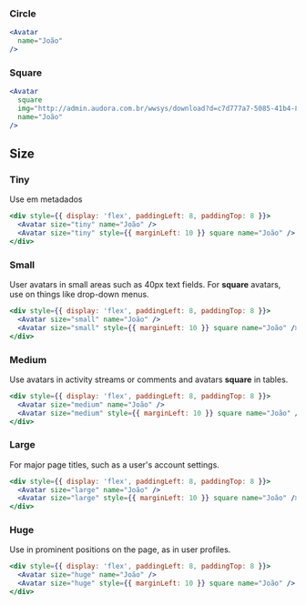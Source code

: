 ### Circle

```jsx
<Avatar
  name="João"
/>
```

### Square

```jsx
<Avatar
  square
  img="http://admin.audora.com.br/wwsys/download?d=c7d777a7-5085-41b4-84d4-0dae7e5b1c66"
  name="João"
/>
```

## Size
### Tiny
Use em metadados

```jsx
<div style={{ display: 'flex', paddingLeft: 8, paddingTop: 8 }}>
  <Avatar size="tiny" name="João" />
  <Avatar size="tiny" style={{ marginLeft: 10 }} square name="João" />
</div>
```

### Small
User avatars in small areas such as 40px text fields. For **square** avatars, use on things like drop-down menus.

```jsx
<div style={{ display: 'flex', paddingLeft: 8, paddingTop: 8 }}>
  <Avatar size="small" name="João" />
  <Avatar size="small" style={{ marginLeft: 10 }} square name="João" />
</div>
```

### Medium
Use avatars in activity streams or comments and avatars **square** in tables.
```jsx
<div style={{ display: 'flex', paddingLeft: 8, paddingTop: 8 }}>
  <Avatar size="medium" name="João" />
  <Avatar size="medium" style={{ marginLeft: 10 }} square name="João" />
</div>
```

### Large
For major page titles, such as a user's account settings.
```jsx
<div style={{ display: 'flex', paddingLeft: 8, paddingTop: 8 }}>
  <Avatar size="large" name="João" />
  <Avatar size="large" style={{ marginLeft: 10 }} square name="João" />
</div>
```

### Huge
Use in prominent positions on the page, as in user profiles.
```jsx
<div style={{ display: 'flex', paddingLeft: 8, paddingTop: 8 }}>
  <Avatar size="huge" name="João" />
  <Avatar size="huge" style={{ marginLeft: 10 }} square name="João" />
</div>
```